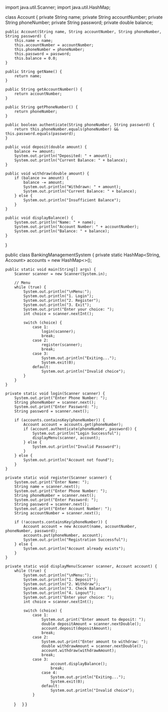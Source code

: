 import java.util.Scanner;
import java.util.HashMap;

class Account {
    private String name;
    private String accountNumber;
    private String phoneNumber;
    private String password;
    private double balance;

    public Account(String name, String accountNumber, String phoneNumber, String password) {
        this.name = name;
        this.accountNumber = accountNumber;
        this.phoneNumber = phoneNumber;
        this.password = password;
        this.balance = 0.0;
    }

    public String getName() {
        return name;
    } 

    public String getAccountNumber() {
        return accountNumber;
    }

    public String getPhoneNumber() {
        return phoneNumber;
    }

    public boolean authenticate(String phoneNumber, String password) {
        return this.phoneNumber.equals(phoneNumber) && this.password.equals(password);
    }

    public void deposit(double amount) {
        balance += amount;
        System.out.println("Deposited: " + amount);
        System.out.println("Current Balance: " + balance);
    }

    public void withdraw(double amount) {
        if (balance >= amount) {
            balance -= amount;
            System.out.println("Withdrawn: " + amount);
            System.out.println("Current Balance: " + balance);
        } else {
            System.out.println("Insufficient Balance");
        }
    }

    public void displayBalance() {
        System.out.println("Name: " + name);
        System.out.println("Account Number: " + accountNumber);
        System.out.println("Balance: " + balance);
    }
}

public class BankingManagementSystem {
    private static HashMap<String, Account> accounts = new HashMap<>();

    public static void main(String[] args) {
        Scanner scanner = new Scanner(System.in);

        // Menu
        while (true) {
            System.out.println("\nMenu:");
            System.out.println("1. Login");
            System.out.println("2. Register");
            System.out.println("3. Exit");
            System.out.print("Enter your choice: ");
            int choice = scanner.nextInt();

            switch (choice) {
                case 1:
                    login(scanner);
                    break;
                case 2:
                    register(scanner);
                    break;
                case 3:
                    System.out.println("Exiting...");
                    System.exit(0);
                default:
                    System.out.println("Invalid choice");
            }
        }
    }

    private static void login(Scanner scanner) {
        System.out.print("Enter Phone Number: ");
        String phoneNumber = scanner.next();
        System.out.print("Enter Password: ");
        String password = scanner.next();

        if (accounts.containsKey(phoneNumber)) {
            Account account = accounts.get(phoneNumber);
            if (account.authenticate(phoneNumber, password)) {
                System.out.println("Login Successful");
                displayMenu(scanner, account);
            } else {
                System.out.println("Invalid Password");
            }
        } else {
            System.out.println("Account not found");
        }
    }

    private static void register(Scanner scanner) {
        System.out.print("Enter Name: ");
        String name = scanner.next();
        System.out.print("Enter Phone Number: ");
        String phoneNumber = scanner.next();
        System.out.print("Enter Password: ");
        String password = scanner.next();
        System.out.print("Enter Account Number: ");
        String accountNumber = scanner.next();

        if (!accounts.containsKey(phoneNumber)) {
            Account account = new Account(name, accountNumber, phoneNumber, password);
            accounts.put(phoneNumber, account);
            System.out.println("Registration Successful");
        } else {
            System.out.println("Account already exists");
        }
    }

    private static void displayMenu(Scanner scanner, Account account) {
        while (true) {
            System.out.println("\nMenu:");
            System.out.println("1. Deposit");
            System.out.println("2. Withdraw");
            System.out.println("3. Check Balance");
            System.out.println("4. Logout");
            System.out.print("Enter your choice: ");
            int choice = scanner.nextInt();

            switch (choice) {
                case 1:
                    System.out.print("Enter amount to deposit: ");
                    double depositAmount = scanner.nextDouble();
                    account.deposit(depositAmount);
                    break;
                case 2:
                    System.out.print("Enter amount to withdraw: ");
                    double withdrawAmount = scanner.nextDouble();
                    account.withdraw(withdrawAmount);
                    break;
                case 3:
                        account.displayBalance();
                        break;
                    case 4:
                        System.out.println("Exiting...");
                        System.exit(0);
                    default:
                        System.out.println("Invalid choice");
                }
            
        }
    }
}
